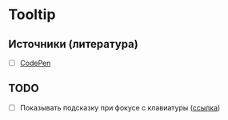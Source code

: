 # Tooltip

## Источники (литература)
- [ ] [CodePen](https://codepen.io/chocochip/pen/zYxMgRG)


## TODO
- [ ] Показывать подсказку при фокусе с клавиатуры ([ссылка](https://twitter.com/hybrid_alex/status/1500114810989592576?t=BwcAgR3JFNXd79OMuWTnkQ&s=03))